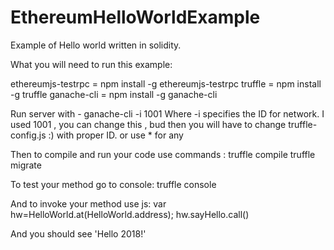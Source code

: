 # EthereumHelloWorldExample
Example of Hello world written in solidity.

What you will need to run this example:

ethereumjs-testrpc  =   npm install -g ethereumjs-testrpc
truffle             =   npm install -g truffle
ganache-cli         =   npm install -g ganache-cli

Run server with - ganache-cli -i 1001
Where -i specifies the ID for network.
I used 1001 , you can change this , bud then you will have to change truffle-config.js :) with proper ID. or use * for any

Then to compile and run your code use commands :
truffle compile
truffle migrate

To test your method go to console:
truffle console

And to invoke your method use js:
var hw=HelloWorld.at(HelloWorld.address);
hw.sayHello.call()


And you should see 'Hello 2018!'
